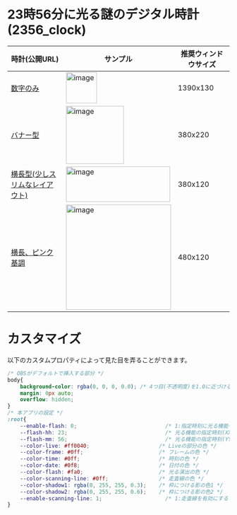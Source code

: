 # 23時56分に光る謎のデジタル時計(2356_clock)
|時計(公開URL)|サンプル|推奨ウィンドウサイズ|
|-|-|-|
|[数字のみ](https://dj-kata.github.io/obs_misc/2356_clock/index.html)|<img height="70" alt="image" src="https://github.com/user-attachments/assets/fc996677-5671-410f-8f05-661fd3dfa629" />|1390x130|
|[バナー型](https://dj-kata.github.io/obs_misc/2356_clock/cyber_banner_clock.html)|<img height="131" alt="image" src="https://github.com/user-attachments/assets/54153964-113a-4cdf-adf3-beda7d14713e" />|380x220|
|[横長型(少しスリムなレイアウト)](https://dj-kata.github.io/obs_misc/2356_clock/cyber_slim.html)|<img width="236" height="80" alt="image" src="https://github.com/user-attachments/assets/1b4d9adc-205b-41c3-ab59-262256aec81a" />|380x120|
|[横長、ピンク基調](https://dj-kata.github.io/obs_misc/2356_clock/pink.html)|<img width="238" alt="image" src="https://github.com/user-attachments/assets/a6738f93-eeec-4a40-a321-2256d515e754" />|480x120|

# カスタマイズ
以下のカスタムプロパティによって見た目を弄ることができます。
```css
/* OBSがデフォルトで挿入する部分 */
body{
    background-color: rgba(0, 0, 0, 0.0); /* 4つ目(不透明度)を1.0に近づけると背景色が濃くなります */
    margin: 0px auto;
    overflow: hidden;
}
/* 本アプリの設定 */
:root{
    --enable-flash: 0;                            /* 1:指定時刻に光る機能を有効にする */
    --flash-hh: 23;                               /* 光る機能の指定時刻(XX)) */
    --flash-mm: 56;                               /* 光る機能の指定時刻(YY)) */
    --color-live: #ff0040;                      /* Liveの部分の色 */
    --color-frame: #0ff;                        /* フレームの色 */
    --color-time: #0ff;                         /* 時刻の色 */
    --color-date: #0f8;                         /* 日付の色 */
    --color-flash: #fa0;                        /* 光る演出の色 */
    --color-scanning-line: #0ff;                /* 走査線の色 */
    --color-shadow1: rgba(0, 255, 255, 0.3);    /* 枠につける影の色1 */
    --color-shadow2: rgba(0, 255, 255, 0.6);    /* 枠につける影の色2 */
    --enable-scanning-line: 1;                    /* 1:走査線を有効にする */
}
```
